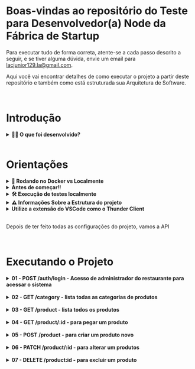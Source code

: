 # Boas-vindas ao repositório do Teste para Desenvolvedor(a) Node da Fábrica de Startup

  Para executar tudo de forma correta, atente-se a cada passo descrito a seguir, e se tiver alguma dúvida, envie um email para lacjunior129.la@gmail.com.

  Aqui você vai encontrar detalhes de como executar o projeto a partir deste repositório e também como está estruturada sua Arquitetura de Software.

<br>

# Introdução

<details>
  <summary><strong> 👨‍💻 O que foi desenvolvido?</strong></summary>

  Este projeto foi desenvolvido utilizando os princípios de Programação Orientada a Objetos(`POO`) para a construção de uma API com `CRUD` para gerenciar o menu de um restaurante. A API foi feita em Node.js utilizando TypeScript, uma linguagem de programação de um superconjunto sintático estrito de JavaScript e tipagem estática opcional a linguagem, e o banco de dados `MongoDB` através do framework do `Mongoose`.

  <br>
</details>

<br>

# Orientações

<details>
  <summary><strong>🐳 Rodando no Docker vs Localmente</strong></summary>

  ## 👉 Com Docker

  **⚠ Antes de começar, seu docker-compose precisa estar na versão 1.29 ou superior. [Veja aqui](https://www.digitalocean.com/community/tutorials/how-to-install-and-use-docker-compose-on-ubuntu-20-04-pt) ou [na documentação](https://docs.docker.com/compose/install/) como instalá-lo. No primeiro artigo, você pode substituir onde está com `1.26.0` por `1.29.2`.**

  > :information_source: Rode os serviços `node` e `db` com o comando `docker-compose up -d`.

  - Lembre-se de parar o `mongo` se estiver usando localmente na porta padrão (`27017`), ou adapte, caso queira fazer uso da aplicação em containers
  - Esses serviços irão inicializar um container chamado `online_menu` e outro chamado `online_menu_db`.
  - A partir daqui você pode rodar o container `online_menu` via CLI ou abri-lo no VS Code.
  
  > :information_source: Use o comando `docker exec -it online_menu bash`.

  - Ele te dará acesso ao terminal interativo do container criado pelo compose, que está rodando em segundo plano.
  
  > :information_source: Instale as dependências com `npm install` 

  - **⚠ Atenção:** Caso opte por utilizar o Docker, **TODOS** os comandos disponíveis no `package.json` (npm start, npm test, npm run dev, ...) devem ser executados **DENTRO** do container, ou seja, no terminal que aparece após a execução do comando `docker exec` citado acima.
  
  <br />

  ## 👉 Sem Docker

  > :information_source: Instale as dependências com `npm install`

  - ✨ **Dica:** Para rodar o projeto desta forma, obrigatoriamente você deve ter o `node` instalado em seu computador.
  
  ### Informação muito importante se não for usar o Docker

  - Para utilizar as variáveis de ambiente, renomeie o arquivo `.env.example` para `.env`
  
  <br>
</details>

<details>
  <summary><strong>Antes de começar!!</strong></summary>

  1. Clone o repositório
  
  - Use o comando: `git clone https://github.com/jcaluiz/online-menu-fs-api.git`.
  - Entre na pasta do repositório que você acabou de clonar:
    - `cd online-menu-fs-api`

  2. Instale as dependências

  - `npm install`
  
  <br>
</details>

<details>
  <summary><strong>🛠 Execução de testes localmente</strong></summary>

  Em breve será desenvolvido os testes
  <br>
</details>

<details>
  <summary><strong>⚠️ Informações Sobre a Estrutura do projeto </strong></summary>

  ## Arquitetura do projeto

  A arquitetura de software do projeto é a MSC (Model-Service-Controller), que é uma variação da MVC. O padrão da MSC separa em três componentes principais: model, service e controller.

  O `Model` é responsável por acomodar todo código capaz de acessar dados para o banco de dados MongoDB utilizando o framework mongoose. As outras camadas não precisam saber qual é o banco de dados que está sendo armazenado ou recuperado.

  O `Service` é responsável por validar as regras de negócio para o acesso do administrador, para acessar as categorias e para estruturar os dados de `CRUD` de produtos.

  O `Controller` é responsável por validar os valores recebidos do cliente da aplicação. Ele pode receber um `JSON` dentro do corpo da requisição `HTTP`, parâmetros de requisição, dentre outros.

  ```tree
  .
  ├── src/
  │   ├──api/
  │   │  ├── Controllers/
  │   │  ├── data/
  │   │  ├── Domains/
  │   │  ├── Interfaces/
  │   │  ├── Middlewares/
  │   │  ├── Models/
  │   │  ├── Routes/
  │   │  ├── Services/
  │   │  ├── shared/
  │   │  ├── Utils/
  │   │  └── ...
  │   ├── tests/
  │   │   ├── unit/
  │   |   │      ├── Services/
  │   |   │      ├── ...
  │   |   └── ... 
  │   └── ...
  ```

  ### Informações dos papéis de cada pasta

  - A pasta `data` está armazenando um `JSON` que contém uma lista de categorias que dá a possibilidade de adicionar diretamente as categorias no banco de dados. Estes dados em `JSON` são utilizados na inicialização do servidor `Express`.
  - A pasta `Domains` é responsável por formatar os dados para uma forma mais legível no retorno dos métodos das classes que necessitam de apresentar esses dados numa requisição `HTTP`.
  - A pasta `Interfaces` contém as interfaces de IUser, que padroniza a forma de armazenamento e desenvolvimento do usuário administrador, de IProduct, que padroniza a forma de armazenamento e desenvolvimento de produtos, e de ICategory, ue padroniza a forma de armazenamento e desenvolvimento de categorias.
  - A pasta `Middlewares` contém os middlewares de tratamento de erro no arquivo `ErrorHandler`, de criação e verificação de token utilizando o `Json Web Token` no arquivo `Token` e o de autorização, responsável por verificar se contém um token no headers.Authorization e se é um token válido, no arquivo `Authorization`.
  - A pasta `Routes` que contém os métodos de rotas como `GET`, `POST`, `PATCH` e `DELETE`. Dentro dessa pasta há arquivos correspondente a cada tipo de coleção e possui e além de possuir os controllers nos seus métodos, também possui os middlewares de autorização e de tratamento de erro.
  - A pasta `shared` contém um arquivo que possui um objeto com os `status code` para ser usado na resposta das requisições.
  - A pasta `Util` contém um arquivo para estruturar os erros que é recebido das exceções das arquiteturas e fazer o tratamento em `ErrorHandler.handle`.
  - Além de tudo isso, contém dentro da pasta `api` os arquivos `app` e `server`. O `app` é responsável pelas configurações do servidor e o server inicia o servidor com o `npm run dev`.
  
</details>

<details>
<summary><strong>Utilize a extensão do VSCode como o Thunder Client</strong></summary>

  ## Thunder Client
  > O Thunder Client é uma extensão do Visual Studio Code que funciona como nosso client REST habitual onde podemos fazer requests GET, POST, PUT, DELETE, PATCH, HEAD, OPTIONS e também requests de GraphQL, ele foi desenvolvido por Ranga Vadhineni usando JavaScript, Flexbox, Typescript, Ace Editor, Got, Nedb, tudo isso sem frameworks JS e Bootstrap.

  Fonte: [Artigo sobre o Thunder Client](https://lucascmendes.medium.com/thunder-client-o-novo-client-rest-do-momento-3d8537821a23)

</details>

<br>

Depois de ter feito todas as configurações do projeto, vamos a API

<br>

# Executando o Projeto

  <details>
 
  <summary><strong>01 - POST /auth/login - Acesso de administrador do restaurante para acessar o sistema</strong></summary>

  * Existe um usuário administrador. Para ter acesso e receber o token, deve ter no `body` da requisição o seguinte usuário:
  
  ~~~json
  {
    "email": "adm@email.com",
    "password": "@Luiz2912"
  }
  ~~~

  * A rota localmente fica dessa forma: `http://localhost:3001/auth/login`. Caso tenha mudado a porta, é só trocar o 3001 pela porta trocada.

  * Deve retornar um token parecido com esse:

  ~~~json
  {
    "token": "eyJhbGciOiJIUzI1NiIsInR5cCI6IkpXVCJ9.eyJlbWFpbCI6ImFkbUBlbWFpbC5jb20iLCJpYXQiOjE2ODEwNjEwMTMsImV4cCI6MTY4MTE0NzQxM30.ttl7564Tim695GFOZ2K7yxtvVcxHin6jv0XO0B_j20I"
  }
  ~~~

  * O token que receber deve ser utilizado para tudo a partir de agora até que expire o tempo de 1 dia, o tempo de validade do token.

  * Caso digite email ou senha inválidos, receberá a seguinte mensagem:

  ~~~json
  {
    "message": "Usuário não encontrado"
  }
  ~~~

  </details>

  <br>

  <details>
  <summary><strong>02 - GET /category - lista todas as categorias de produtos</strong></summary>

  <br>

  ### Rota para a requisição

  * Ao utilizar o GET /category, caso a porta seja 3001, a rota fica a seguinte: `http://localhost:3001/category/`

  ### Autenticação com token

  * Caso não passe o token que recebeu de POST /auth/login, receberá a seguinte mensagem:

    ~~~json
    {
      "message": "Token not found"
    }
    ~~~

  * E caso passe um token inválido, receberá a seguinte mensagem:

    ~~~json
    {
      "message": "Invalid Token"
    }
    ~~~

  ### Dado de Category

  * A estrutura de Category é a seguinte:
  
      ~~~typescript
      {
        id: string,
        parent: Category | null,
        name: string,
      }
      ~~~

  ### Fazendo a requisição

  <details>
  <summary>Ao executar o GET /category, deve retornar as seguintes categorias:</summary>

  <br>

   ~~~json
  [
    {
      "id": "6432ef6413905a7d1dc4702e",
      "parent": null,
      "name": "Bebidas"
    },
    {
      "id": "6432ef6413905a7d1dc4702f",
      "parent": null,
      "name": "Almoço"
    },
    {
      "id": "6432ef6413905a7d1dc47030",
      "parent": null,
      "name": "Sobremesas"
    },
    {
      "id": "6432ef6413905a7d1dc47031",
      "parent": {
        "parent": null,
        "name": "Bebidas"
      },
      "name": "Refrigerantes"
    },
    {
      "id": "6432ef6413905a7d1dc47032",
      "parent": {
        "parent": null,
        "name": "Bebidas"
      },
      "name": "Sucos Naturais"
    },
    {
      "id": "6432ef6413905a7d1dc47033",
      "parent": {
        "parent": null,
        "name": "Bebidas"
      },
      "name": "Água Mineral"
    },
    {
      "id": "6432ef6413905a7d1dc47034",
      "parent": {
        "parent": null,
        "name": "Bebidas"
      },
      "name": "Chás"
    },
    {
      "id": "6432ef6413905a7d1dc47035",
      "parent": {
        "parent": null,
        "name": "Bebidas"
      },
      "name": "Cafés"
    },
    {
      "id": "6432ef6413905a7d1dc47036",
      "parent": {
        "parent": null,
        "name": "Almoço"
      },
      "name": "Pratos Principais"
    },
    {
      "id": "6432ef6413905a7d1dc47037",
      "parent": {
        "parent": {
          "parent": null,
          "name": "Almoço"
        },
        "name": "Pratos Principais"
      },
      "name": "Carne"
    },
    {
      "id": "6432ef6413905a7d1dc47038",
      "parent": {
        "parent": {
          "parent": null,
          "name": "Almoço"
        },
        "name": "Pratos Principais"
      },
      "name": "Frango"
    },
    {
      "id": "6432ef6413905a7d1dc47039",
      "parent": {
        "parent": {
          "parent": null,
          "name": "Almoço"
        },
        "name": "Pratos Principais"
      },
      "name": "Peixe"
    },
    {
      "id": "6432ef6413905a7d1dc4703a",
      "parent": {
        "parent": null,
        "name": "Almoço"
      },
      "name": "Saladas"
    },
    {
      "id": "6432ef6413905a7d1dc4703b",
      "parent": {
        "parent": null,
        "name": "Almoço"
      },
      "name": "Sopas"
    },
    {
      "id": "6432ef6413905a7d1dc4703c",
      "parent": {
        "parent": null,
        "name": "Almoço"
      },
      "name": "Acompanhamentos"
    },
    {
      "id": "6432ef6413905a7d1dc4703d",
      "parent": {
        "parent": null,
        "name": "Sobremesas"
      },
      "name": "Bolos"
    },
    {
      "id": "6432ef6413905a7d1dc4703e",
      "parent": {
        "parent": null,
        "name": "Sobremesas"
      },
      "name": "Sorvetes"
    },
    {
      "id": "6432ef6413905a7d1dc4703f",
      "parent": {
        "parent": null,
        "name": "Sobremesas"
      },
      "name": "Pudins"
    }
  ]
  ~~~

  </details>
  </details>

  <br>

  <details>
  <summary><strong>03 - GET /product - lista todos os produtos</strong></summary>

  <br>

  ### Rota para a requisição
  * Ao utilizar o `GET /product`, caso a porta seja 3001, a rota fica a seguinte: `http://localhost:3001/product/`

  ### Autenticação com token

  * Caso não passe o token que recebeu de POST /auth/login, receberá a seguinte mensagem:

    ~~~json
    {
      "message": "Token not found"
    }
    ~~~

  * E caso passe um token inválido, receberá a seguinte mensagem:

    ~~~json
    {
      "message": "Invalid Token"
    }
    ~~~

  ### Dado de Product

  * A estrutura de Product é a seguinte:
  
    ~~~typescript
    {
        id: string,
        categories: Category.ObjectId[],
        name: string,
        qty: number,
        price: number,
      }
    ~~~

  Em `categories`, são armazenadas os ObjectId nas categorias dos produtos.

  ### Fazendo a requisição

  * Caso a coleção de produtos esteja vazia, retornará a seguinte mensagem:

    ~~~json
    {
      "message": "The Product Collection is empty"
    }
    ~~~

  * Caso queira ver como retorna todos os produtos quando a coleção não está vazia, localmente no seu computador, vá até o passo 5 e depois retorne.

  * Com a coleção populada, retornará da seguinte forma:

    ~~~json
    [
      {
        "id": "6433738145742a7c2ca2c14b",
        "categories": [
          "6433713845742a7c2ca2c138"
        ],
        "name": "Coca Cola 2 litros",
        "qty": 10,
        "price": 8
      },
      {
        "id": "6433771d45742a7c2ca2c150",
        "categories": [
          "6433713845742a7c2ca2c139"
        ],
        "name": "Suco de Maracujá 500 ml",
        "qty": 20,
        "price": 5
      },
      {
        "id": "643378b545742a7c2ca2c153",
        "categories": [
          "6433713845742a7c2ca2c13d"
        ],
        "name": "Risoto de Camarão",
        "qty": 20,
        "price": 15
      }
    ]
    ~~~

  </details>

  <br>

  <details>
  <summary><strong>04 - GET /product/:id - para pegar um produto</strong></summary>
  <br>

  ### Rota para a requisição
  * Ao utilizar o `GET /product/:id`, caso a porta seja 3001, a rota fica a seguinte: `http://localhost:3001/product/643378b545742a7c2ca2c153`

  ### Autenticação com token

  * Caso não passe o token que recebeu de POST /auth/login, receberá a seguinte mensagem:

    ~~~json
    {
      "message": "Token not found"
    }
    ~~~

  * E caso passe um token inválido, receberá a seguinte mensagem:

    ~~~json
    {
      "message": "Invalid Token"
    }
    ~~~

  ### Fazendo a requisição

  * Caso passe um Id que não existe, receberá a seguinte mensagem:

  ~~~json
  {
    "message": "Invalid Id"
  }
  ~~~

  * Caso passe um Id que existe no banco de dados e na coleção de `product`, terá o `status code 200 OK` e receberá o seguinte retorno:

  ~~~json
  {
    "id": "643378b545742a7c2ca2c153",
    "categories": [
      "6433713845742a7c2ca2c13d"
    ],
    "name": "Risoto de Camarão",
    "qty": 20,
    "price": 15
  }
  ~~~

  </details>

  <br>

  <details>
  <summary><strong>05 - POST /product - para criar um produto novo</strong></summary>
  <br>

  ### Rota para a requisição
  * Ao utilizar o `POST /product/`, caso a porta seja 3001, a rota fica a seguinte: `http://localhost:3001/product`

  ### Autenticação com token

  * Caso não passe o token que recebeu de POST /auth/login, receberá a seguinte mensagem:

    ~~~json
    {
      "message": "Token not found"
    }
    ~~~

  * E caso passe um token inválido, receberá a seguinte mensagem:

    ~~~json
    {
      "message": "Invalid Token"
    }
    ~~~

  ### Fazendo a requisição

  * Caso falte alguma propriedade no `body`, o `status code será 500` e a mensagem recebida será:

  ~~~json
  {
    "message": "Product validation failed: qty: Path `qty` is required."
  }
  ~~~

  #### Informações importantes para a requisição

  - Esta deve ser a estrutura do `body`:

  ~~~json
  {
    "categories": [
      {
        "name": "Pratos Principais"
      }
    ],
    "name": "Risoto de Camarão",
    "qty": 20,
    "price": 5
  }
  ~~~

  * Observe que dentro de `categories` deve receber um objeto que contenha uma chave `name`. O retorno será assim:

  ~~~json
  {
    "id": "64337f9945742a7c2ca2c162",
    "categories": [
      {
        "name": "Pratos Principais",
        "parent": {
          "parent": null,
          "name": "Almoço"
        },
        "id": "6433713845742a7c2ca2c13d"
      }
    ],
    "name": "Risoto de Camarão",
    "qty": 20,
    "price": 5
  }
  ~~~

  Porém, no banco de dados, em categories, recebe um id do tipo ObjectId. Assim que fica armazenado no banco de dados:

  ~~~json
  {
    "id": "64337f9945742a7c2ca2c162",
    "categories": [
      "6433713845742a7c2ca2c13d"
    ],
    "name": "Risoto de Camarão",
    "qty": 20,
    "price": 5
  }
  ~~~

  Percebe que é o mesmo id de cima.

  

  </details>

  <br>

  <details>
  <summary><strong>06 - PATCH /product/:id - para alterar um produtos</strong></summary>
  <br>

  ### Rota para a requisição
  * Ao utilizar o `PATCH /product/:id`, caso a porta seja 3001, a rota fica a seguinte: `http://localhost:3001/product/64337f9945742a7c2ca2c162`

  ### Autenticação com token

  * Caso não passe o token que recebeu de POST /auth/login, receberá a seguinte mensagem:

    ~~~json
    {
      "message": "Token not found"
    }
    ~~~

  * E caso passe um token inválido, receberá a seguinte mensagem:

    ~~~json
    {
      "message": "Invalid Token"
    }
    ~~~

  ### Fazendo a requisição

  * Vamos alterar um produto existente. Vamos alterar esse:

  ~~~json
  {
    "id": "64337f9945742a7c2ca2c162",
    "categories": [
      "6433713845742a7c2ca2c13d"
    ],
    "name": "Risoto de Camarão",
    "qty": 20,
    "price": 5
  }
  ~~~

  Vamos trocar o Risoto de Camarão por Risoto de Frango e vamos ver o retorno:

  ~~~json
  {
    "id": "64337f9945742a7c2ca2c162",
    "categories": [
      "6433880fcc2ac8d441198d81"
    ],
    "name": "Risoto de Frango",
    "qty": 20,
    "price": 5
  }
  ~~~

  </details>

  <br>

  <details>
  <summary><strong>07 - DELETE /product:id - para excluir um produto</strong></summary>
  <br>
  ### Rota para a requisição
  * Ao utilizar o `DELETE /product:id`, caso a porta seja 3001, a rota fica a seguinte: `http://localhost:3001/product/64337f9945742a7c2ca2c162`

  ### Autenticação com token

  * Caso não passe o token que recebeu de POST /auth/login, receberá a seguinte mensagem:

    ~~~json
    {
      "message": "Token not found"
    }
    ~~~

  * E caso passe um token inválido, receberá a seguinte mensagem:

    ~~~json
    {
      "message": "Invalid Token"
    }
    ~~~

  ### Fazendo a requisição

  * Vamos usar o produto deste exemplo:

   ~~~json
  {
    "id": "64337f9945742a7c2ca2c162",
    "categories": [
      "6433880fcc2ac8d441198d81"
    ],
    "name": "Risoto de Frango",
    "qty": 20,
    "price": 5
  }
  ~~~

  Ao deletar, retorna o próprio `JSON` acima

  </details>
  